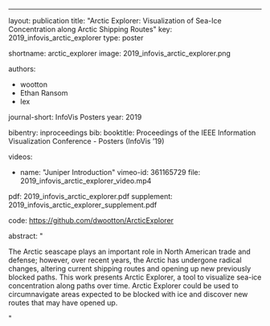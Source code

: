 ---
layout: publication
title: "Arctic Explorer: Visualization of Sea-Ice Concentration along Arctic Shipping Routes"
key: 2019_infovis_arctic_explorer
type: poster

shortname: arctic_explorer
image: 2019_infovis_arctic_explorer.png

authors:
- wootton
- Ethan Ransom
- lex

journal-short: InfoVis Posters
year: 2019

bibentry: inproceedings
bib:
  booktitle: Proceedings of the IEEE Information Visualization Conference - Posters (InfoVis ’19)

videos:  
  - name: "Juniper Introduction"
    vimeo-id: 361165729
    file: 2019_infovis_arctic_explorer_video.mp4

pdf: 2019_infovis_arctic_explorer.pdf
supplement: 2019_infovis_arctic_explorer_supplement.pdf

code: https://github.com/dwootton/ArcticExplorer

abstract: "
<p>The Arctic seascape plays an important role in North American trade and defense; however, over recent years, the Arctic has undergone radical changes, altering current shipping routes and opening up new previously blocked paths. This work presents Arctic Explorer, a tool to visualize sea-ice concentration along paths over time. Arctic Explorer could be used to circumnavigate areas expected to be blocked with ice and discover new routes that may have opened up. </p>"
